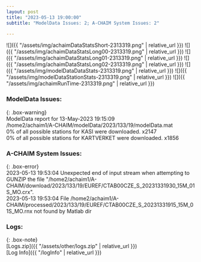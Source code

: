 ```yaml
---
layout: post
title: "2023-05-13 19:00:00"
subtitle: "ModelData Issues: 2; A-CHAIM System Issues: 2"

---
```


![]({{ "/assets/img/achaimDataStatsShort-2313319.png" | relative_url }})
![]({{ "/assets/img/achaimDataStatsLong00-2313319.png" | relative_url }})
![]({{ "/assets/img/achaimDataStatsLong01-2313319.png" | relative_url }})
![]({{ "/assets/img/achaimDataStatsLong02-2313319.png" | relative_url }})
![]({{ "/assets/img/modelDataDataStats-2313319.png" | relative_url }})
![]({{ "/assets/img/modelDataStationStats-2313319.png" | relative_url }})
![]({{ "/assets/img/achaimRunTime-2313319.png" | relative_url }})


### ModelData Issues:  
  
{: .box-warning}  
 ModelData report for 13-May-2023 19:15:09   
 /home2/achaim1/A-CHAIM/modelData/2023/133/19/modelData.mat   
 0% of all possible stations for KASI were downloaded. x2147   
 0% of all possible stations for KARTVERKET were downloaded. x1856   
  
### A-CHAIM System Issues:  
  
{: .box-error}  
2023-05-13 19:53:04 Unexpected end of input stream when attempting to GUNZIP the file "/home2/achaim1/A-CHAIM/download/2023/133/19/EUREF/CTAB00CZE_S_20231331930_15M_01S_MO.crx".  
2023-05-13 19:53:04 File /home2/achaim1/A-CHAIM/processed/2023/133/19/EUREF/CTAB00CZE_S_20231331915_15M_01S_MO.rnx not found by Matlab dir  

### Logs:  
  
{: .box-note}  
[Logs.zip]({{ "/assets/other/logs.zip" | relative_url }})  
[Log Info]({{ "/logInfo" | relative_url }})  
